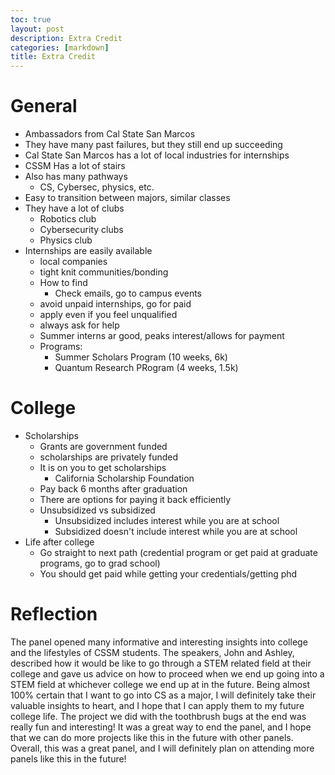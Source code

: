 ```yaml
---
toc: true
layout: post
description: Extra Credit
categories: [markdown]
title: Extra Credit
---
```


# General
- Ambassadors from Cal State San Marcos
- They have many past failures, but they still end up succeeding
- Cal State San Marcos has a lot of local industries for internships
- CSSM Has a lot of stairs
- Also has many pathways
    - CS, Cybersec, physics, etc.
- Easy to transition between majors, similar classes
- They have a lot of clubs
    - Robotics club
    - Cybersecurity clubs
    - Physics club
- Internships are easily available
    - local companies
    - tight knit communities/bonding
    - How to find
        - Check emails, go to campus events
    - avoid unpaid internships, go for paid
    - apply even if you feel unqualified
    - always ask for help
    - Summer interns ar good, peaks interest/allows for payment
    - Programs:
        - Summer Scholars Program (10 weeks, 6k)
        - Quantum Research PRogram (4 weeks, 1.5k)

# College
- Scholarships
    - Grants are government funded
    - scholarships are privately funded
    - It is on you to get scholarships
        - California Scholarship Foundation
    - Pay back 6 months after graduation
    - There are options for paying it back efficiently
    - Unsubsidized vs subsidized
        - Unsubsidized includes interest while you are at school
        - Subsidized doesn't include interest while you are at school
- Life after college
    - Go straight to next path (credential program or get paid at graduate programs, go to grad school)
    - You should get paid while getting your credentials/getting phd

# Reflection
The panel opened many informative and interesting insights into college and the lifestyles of CSSM students. The speakers, John and Ashley, described how it would be like to go through a STEM related field at their college and gave us advice on how to proceed when we end up going into a STEM field at whichever college we end up at in the future. Being almost 100% certain that I want to go into CS as a major, I will definitely take their valuable insights to heart, and I hope that I can apply them to my future college life. The project we did with the toothbrush bugs at the end was really fun and interesting! It was a great way to end the panel, and I hope that we can do more projects like this in the future with other panels. Overall, this was a great panel, and I will definitely plan on attending more panels like this in the future!